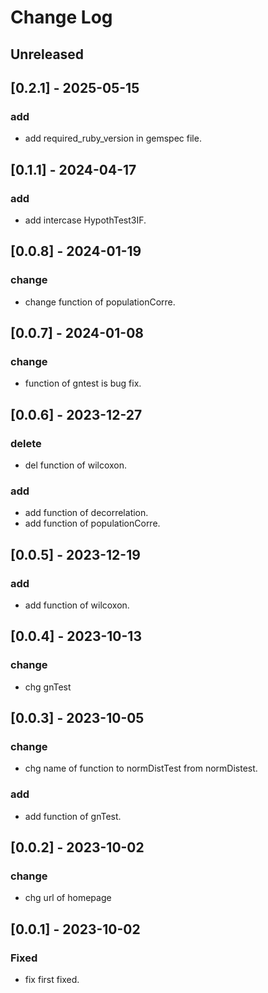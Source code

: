 # Change Log

## Unreleased

## [0.2.1] - 2025-05-15
### add
- add required_ruby_version in gemspec file.

## [0.1.1] - 2024-04-17
### add
- add intercase HypothTest3IF.

## [0.0.8] - 2024-01-19
### change
- change function of populationCorre.

## [0.0.7] - 2024-01-08
### change
- function of gntest is bug fix.

## [0.0.6] - 2023-12-27
### delete
- del function of wilcoxon.

### add
- add function of decorrelation.
- add function of populationCorre.

## [0.0.5] - 2023-12-19
### add
- add function of wilcoxon.

## [0.0.4] - 2023-10-13
### change
- chg gnTest

## [0.0.3] - 2023-10-05
### change
- chg name of function to normDistTest from normDistest.

### add
- add function of gnTest.

## [0.0.2] - 2023-10-02
### change
- chg url of homepage 

## [0.0.1] - 2023-10-02
### Fixed
- fix first fixed.

